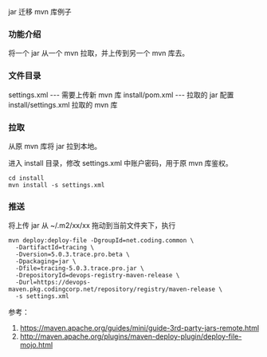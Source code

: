 jar 迁移 mvn 库例子

### 功能介绍

将一个 jar 从一个 mvn 拉取，并上传到另一个 mvn 库去。

### 文件目录

settings.xml     ---     需要上传新 mvn 库
install/pom.xml  ---     拉取的 jar 配置
install/settings.xml     拉取的 mvn 库

### 拉取

从原 mvn 库将 jar 拉到本地。

进入 install 目录，修改 settings.xml 中账户密码，用于原 mvn 库鉴权。

```
cd install
mvn install -s settings.xml
```

### 推送

将上传 jar 从 ~/.m2/xx/xx 拖动到当前文件夹下，执行
```
mvn deploy:deploy-file -DgroupId=net.coding.common \
  -DartifactId=tracing \
  -Dversion=5.0.3.trace.pro.beta \
  -Dpackaging=jar \
  -Dfile=tracing-5.0.3.trace.pro.jar \
  -DrepositoryId=devops-registry-maven-release \
  -Durl=https://devops-maven.pkg.codingcorp.net/repository/registry/maven-release \
  -s settings.xml
```

参考：
1. https://maven.apache.org/guides/mini/guide-3rd-party-jars-remote.html
2. http://maven.apache.org/plugins/maven-deploy-plugin/deploy-file-mojo.html